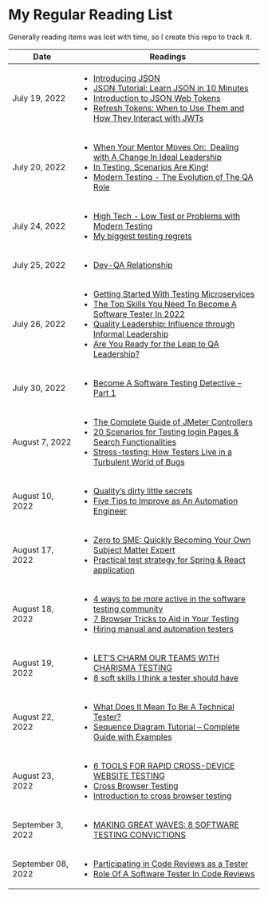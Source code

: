 # My Regular Reading List 
Generally reading items was lost with time, so I create this repo to track it.

| Date | Readings |
| ---- | -------- |
| July 19, 2022 | <ul> <li>[Introducing JSON](https://www.json.org/json-en.html) </li> <li>[﻿JSON Tutorial: Learn JSON in 10 Minutes](https://beginnersbook.com/2015/04/json-tutorial/) </li> <li>[Introduction to JSON Web Tokens](https://jwt.io/introduction) </li> <li>[Refresh Tokens: When to Use Them and How They Interact with JWTs﻿](https://www.loginradius.com/blog/identity/refresh-tokens-jwt-interaction/#:~:text=The%20API%20returns%20a%20short,it%20expires%20or%20even%20before) </li></ul> |
| July 20, 2022 | <ul> <li>[When Your Mentor Moves On:  Dealing with A Change In Ideal Leadership](https://www.ministryoftesting.com/dojo/lessons/when-your-mentor-moves-on-dealing-with-a-change-in-ideal-leadership) </li> <li>[In Testing, Scenarios Are King!](https://devqa.io/scenarios-are-king/) </li> <li>[Modern Testing - The Evolution of The QA Role](https://devqa.io/modern-testing-evolution-qa-role/) </li> </ul>
| July 24, 2022 | <ul> <li>[High Tech - Low Test or Problems with Modern Testing](https://alexromanov.github.io/2022/06/12/high-tech-low-test/) </li> <li> [My biggest testing regrets](https://alexromanov.github.io/2021/06/06/testing-regret/) </li> </ul>
| July 25, 2022 | <ul> <li> [Dev-QA Relationship](https://medium.com/helpshift-engineering/dev-qa-relationship-2032c9a05f09) </li> </ul>
| July 26, 2022 | <ul> <li> [Getting Started With Testing Microservices](https://alexromanov.github.io/2021/06/28/microservices-test-resources/) </li> <li> [The Top Skills You Need To Become A Software Tester In 2022](https://applitools.com/blog/how-to-start-career-software-tester-top-skills/) </li> <li> [Quality Leadership: Influence through Informal Leadership](https://applitools.com/blog/quality-leadership-influence-informal-leadership/) </li> <li> [Are You Ready for the Leap to QA Leadership?](https://applitools.com/blog/are-you-ready-for-the-leap-to-qa-leadership/) </li></ul>
| July 30, 2022 | <ul> <li> [Become A Software Testing Detective – Part 1](https://blog.testproject.io/2022/04/25/become-a-software-testing-detective-part-1/) </li> </ul>
| August 7, 2022 | <ul><li>[The Complete Guide of JMeter Controllers](https://octoperf.com/blog/2021/04/30/controllers/) </li> <li> [20 Scenarios for Testing login Pages & Search Functionalities](https://www.clariontech.com/blog/20-scenarios-for-testing-login-pages-and-search-functionality-on-websites) </li> <li> [Stress-testing: How Testers Live in a Turbulent World of Bugs](https://habr.com/en/company/innotech/blog/676968/) </li></ul>
| August 10, 2022 | <ul><li> [Quality’s dirty little secrets](https://mrslavchev.com/2021/12/08/qualitys-dirty-little-secrets/) </li> <li>[Five Tips to Improve as An Automation Engineer](https://blog.testproject.io/2021/12/14/five-tips-to-improve-as-an-automation-engineer/) </li> </ul>
| August 17, 2022 | <ul><li> [Zero to SME: Quickly Becoming Your Own Subject Matter Expert](https://www.stickyminds.com/article/zero-sme-quickly-becoming-your-own-subject-matter-expert) </li> <li>[Practical test strategy for Spring & React application](https://www.awesome-testing.com/2020/01/practical-test-strategy-for-spring.html) </li></ul>
| August 18, 2022 | <ul><li> [4 ways to be more active in the software testing community](https://kevintuck.co.uk/4-ways-to-be-more-active-in-the-software-testing-community/) </li><li>[7 Browser Tricks to Aid in Your Testing](https://blog.gurock.com/browser-tricks-to-aid-testing/) </li><li>[Hiring manual and automation testers](https://visible-quality.blogspot.com/2021/09/hiring-manual-and-automation-testers.html) </li></ul>
| August 19, 2022 | <ul><li> [LET’S CHARM OUR TEAMS WITH CHARISMA TESTING](https://callumakehurstryansblog.wordpress.com/2021/09/08/lets-charm-our-teams-with-charisma-testing/) </li> <li> [8 soft skills I think a tester should have](https://medium.com/@marine.lacourie/9-soft-skills-i-think-a-tester-should-have-8c187b380741) </li> </ul>
| August 22, 2022 | <ul> <li>[What Does It Mean To Be A Technical Tester?](https://www.ministryoftesting.com/dojo/lessons/what-does-it-mean-to-be-a-technical-tester) </li> <li> [Sequence Diagram Tutorial – Complete Guide with Examples](https://creately.com/blog/diagrams/sequence-diagram-tutorial/) </li> </ul>
| August 23, 2022 | <ul><li>[6 TOOLS FOR RAPID CROSS-DEVICE WEBSITE TESTING](https://www.webdesignerdepot.com/2021/01/6-tools-for-rapid-cross-device-website-testing/) <li>[Cross Browser Testing](https://www.browserstack.com/cross-browser-testing) </li> </li> <li> [Introduction to cross browser testing](https://developer.mozilla.org/en-US/docs/Learn/Tools_and_testing/Cross_browser_testing/Introduction) </li> </ul>
| September 3, 2022 | <ul><li>[MAKING GREAT WAVES: 8 SOFTWARE TESTING CONVICTIONS](https://automationpanda.com/2022/08/23/making-great-waves-8-software-testing-convictions/) </li></ul>
| September 08, 2022| <ul><li> [Participating in Code Reviews as a Tester](https://www.stickyminds.com/article/participating-code-reviews-tester) </li> <li>[Role Of A Software Tester In Code Reviews](https://www.linkedin.com/pulse/role-software-tester-code-reviews-gaurav-rathi/) </li> </ul>

